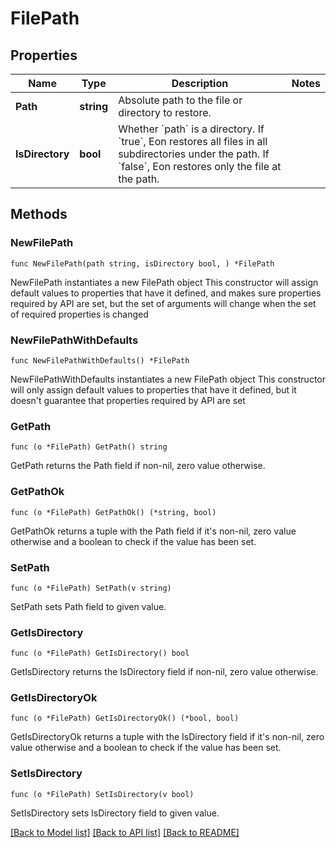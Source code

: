 # FilePath

## Properties

Name | Type | Description | Notes
------------ | ------------- | ------------- | -------------
**Path** | **string** | Absolute path to the file or directory to restore. | 
**IsDirectory** | **bool** | Whether &#x60;path&#x60; is a directory. If &#x60;true&#x60;, Eon restores all files in all subdirectories under the path. If &#x60;false&#x60;, Eon restores only the file at the path.  | 

## Methods

### NewFilePath

`func NewFilePath(path string, isDirectory bool, ) *FilePath`

NewFilePath instantiates a new FilePath object
This constructor will assign default values to properties that have it defined,
and makes sure properties required by API are set, but the set of arguments
will change when the set of required properties is changed

### NewFilePathWithDefaults

`func NewFilePathWithDefaults() *FilePath`

NewFilePathWithDefaults instantiates a new FilePath object
This constructor will only assign default values to properties that have it defined,
but it doesn't guarantee that properties required by API are set

### GetPath

`func (o *FilePath) GetPath() string`

GetPath returns the Path field if non-nil, zero value otherwise.

### GetPathOk

`func (o *FilePath) GetPathOk() (*string, bool)`

GetPathOk returns a tuple with the Path field if it's non-nil, zero value otherwise
and a boolean to check if the value has been set.

### SetPath

`func (o *FilePath) SetPath(v string)`

SetPath sets Path field to given value.


### GetIsDirectory

`func (o *FilePath) GetIsDirectory() bool`

GetIsDirectory returns the IsDirectory field if non-nil, zero value otherwise.

### GetIsDirectoryOk

`func (o *FilePath) GetIsDirectoryOk() (*bool, bool)`

GetIsDirectoryOk returns a tuple with the IsDirectory field if it's non-nil, zero value otherwise
and a boolean to check if the value has been set.

### SetIsDirectory

`func (o *FilePath) SetIsDirectory(v bool)`

SetIsDirectory sets IsDirectory field to given value.



[[Back to Model list]](../README.md#documentation-for-models) [[Back to API list]](../README.md#documentation-for-api-endpoints) [[Back to README]](../README.md)


